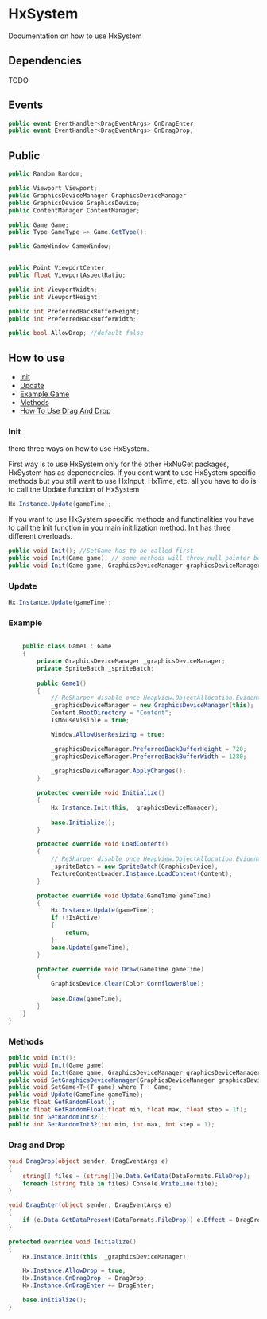 # HxSystem
Documentation on how to use HxSystem

## Dependencies
TODO

## Events
```csharp
public event EventHandler<DragEventArgs> OnDragEnter;
public event EventHandler<DragEventArgs> OnDragDrop;
```

## Public
```csharp
public Random Random;

public Viewport Viewport;
public GraphicsDeviceManager GraphicsDeviceManager
public GraphicsDevice GraphicsDevice;
public ContentManager ContentManager;

public Game Game;
public Type GameType => Game.GetType();

public GameWindow GameWindow;


public Point ViewportCenter;
public float ViewportAspectRatio;

public int ViewportWidth;
public int ViewportHeight;

public int PreferredBackBufferHeight;
public int PreferredBackBufferWidth;

public bool AllowDrop; //default false
```

## How to use
- [Init](#init)
- [Update](#update)
- [Example Game](#example)
- [Methods](#methods)
- [How To Use Drag And Drop](#drag-and-drap)

### Init
there three ways on how to use HxSystem.

First way is to use HxSystem only for the other HxNuGet packages, HxSystem has as dependencies.
If you dont want to use HxSystem specific methods but you still want to use HxInput, HxTime, etc. all you have to do is to call the Update function of HxSystem
```csharp
Hx.Instance.Update(gameTime);
```

If you want to use HxSystem spoecific methods and functinalities you have to call the Init function in you main initilization method.
Init has three different overloads.

```csharp
public void Init(); //SetGame has to be called first
public void Init(Game game); // some methods will throw null pointer because GraphicsDeviceManager is not set, not needed tho. Just check which methods you can use
public void Init(Game game, GraphicsDeviceManager graphicsDeviceManager); //Recommended
```

### Update
```csharp
Hx.Instance.Update(gameTime);
```

### Example
```csharp

    public class Game1 : Game
    {
        private GraphicsDeviceManager _graphicsDeviceManager;
        private SpriteBatch _spriteBatch;
        
        public Game1()
        {
            // ReSharper disable once HeapView.ObjectAllocation.Evident
            _graphicsDeviceManager = new GraphicsDeviceManager(this);
            Content.RootDirectory = "Content";
            IsMouseVisible = true;

            Window.AllowUserResizing = true;

            _graphicsDeviceManager.PreferredBackBufferHeight = 720;
            _graphicsDeviceManager.PreferredBackBufferWidth = 1280;
            
            _graphicsDeviceManager.ApplyChanges();
        }

        protected override void Initialize()
        {
            Hx.Instance.Init(this, _graphicsDeviceManager);
            
            base.Initialize();
        }

        protected override void LoadContent()
        {
            // ReSharper disable once HeapView.ObjectAllocation.Evident
            _spriteBatch = new SpriteBatch(GraphicsDevice);
            TextureContentLoader.Instance.LoadContent(Content);
        }

        protected override void Update(GameTime gameTime)
        {
            Hx.Instance.Update(gameTime);
            if (!IsActive)
            {
                return;
            }
            base.Update(gameTime);
        }

        protected override void Draw(GameTime gameTime)
        {
            GraphicsDevice.Clear(Color.CornflowerBlue);
            
            base.Draw(gameTime);
        }
    }
}
```

### Methods
```csharp
public void Init();
public void Init(Game game);
public void Init(Game game, GraphicsDeviceManager graphicsDeviceManager);
public void SetGraphicsDeviceManager(GraphicsDeviceManager graphicsDeviceManager);
public void SetGame<T>(T game) where T : Game;
public void Update(GameTime gameTime);
public float GetRandomFloat();
public float GetRandomFloat(float min, float max, float step = 1f);
public int GetRandomInt32();
public int GetRandomInt32(int min, int max, int step = 1);
```

### Drag and Drop
```csharp
void DragDrop(object sender, DragEventArgs e)
{
    string[] files = (string[])e.Data.GetData(DataFormats.FileDrop);
    foreach (string file in files) Console.WriteLine(file);
}

void DragEnter(object sender, DragEventArgs e)
{
    if (e.Data.GetDataPresent(DataFormats.FileDrop)) e.Effect = DragDropEffects.Copy;
}

protected override void Initialize()
{
    Hx.Instance.Init(this, _graphicsDeviceManager);

    Hx.Instance.AllowDrop = true;
    Hx.Instance.OnDragDrop += DragDrop;
    Hx.Instance.OnDragEnter += DragEnter;

    base.Initialize();
}
```
